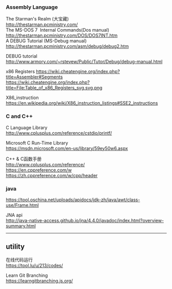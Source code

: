 ### Assembly Language
The Starman's Realm (大宝藏)   
http://thestarman.pcministry.com/   
The MS-DOS 7  Internal Commands(Dos manual)  
http://thestarman.pcministry.com/DOS/DOS7INT.htm   
A DEBUG Tutorial (MS-Debug manual) 
http://thestarman.pcministry.com/asm/debug/debug2.htm

DEBUG tutorial
http://www.armory.com/~rstevew/Public/Tutor/Debug/debug-manual.html

x86 Registers
https://wiki.cheatengine.org/index.php?title=Assembler#Segments    
https://wiki.cheatengine.org/index.php?title=File:Table_of_x86_Registers_svg.svg.png

X86_instruction  
https://en.wikipedia.org/wiki/X86_instruction_listings#SSE2_instructions

### C and C++
C Language Library  
http://www.cplusplus.com/reference/cstdio/printf/

Microsoft C Run-Time Library  
https://msdn.microsoft.com/en-us/library/59ey50w6.aspx


C++ & C函数手册   
http://www.cplusplus.com/reference/   
https://en.cppreference.com/w   
https://zh.cppreference.com/w/cpp/header

### java
https://tool.oschina.net/uploads/apidocs/jdk-zh/java/awt/class-use/Frame.html

JNA api   
http://java-native-access.github.io/jna/4.4.0/javadoc/index.html?overview-summary.html

---
## utility

在线代码运行   
https://tool.lu/u/213/codes/

Learn Git Branching   
https://learngitbranching.js.org/
